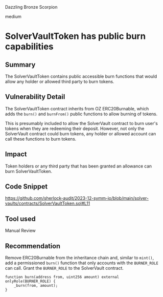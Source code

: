 Dazzling Bronze Scorpion

medium

# SolverVaultToken has public burn capabilities

## Summary

The SolverVaultToken contains public accessible burn functions that would allow any holder or allowed third party to burn tokens.

## Vulnerability Detail

The SolverVaultToken contract inherits from OZ ERC20Burnable, which adds the `burn()` and `burnFrom()` public functions to allow burning of tokens.

This is presumably included to allow the SolverVault contract to burn user's tokens when they are redeeming their deposit. However, not only the SolverVault contract could burn tokens, any holder or allowed account can call these functions to burn tokens.

## Impact

Token holders or any third party that has been granted an allowance can burn SolverVaultToken.

## Code Snippet

https://github.com/sherlock-audit/2023-12-symm-io/blob/main/solver-vaults/contracts/SolverVaultToken.sol#L11

## Tool used

Manual Review

## Recommendation

Remove ERC20Burnable from the inheritance chain and, similar to `mint()`, add a permissioned `burn()` function that only accounts with the `BURNER_ROLE` can call. Grant the `BURNER_ROLE` to the SolverVault contract.

```solidity
function burn(address from, uint256 amount) external onlyRole(BURNER_ROLE) {
    _burn(from, amount);
}
```
